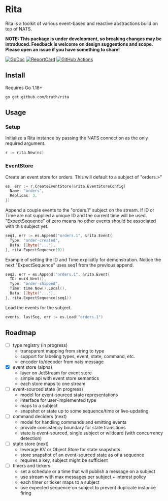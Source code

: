 # Rita


Rita is a toolkit of various event-based and reactive abstractions build on top of NATS.

**NOTE: This package is under development, so breaking changes may be introduced. Feedback is welcome on design suggestions and scope. Please open an issue if you have something to share!**


[![GoDoc][GoDoc-Image]][GoDoc-URL] [![ReportCard][ReportCard-Image]][ReportCard-URL] [![GitHub Actions][GitHubActions-Image]][GitHubActions-URL]

[GoDoc-Image]: https://pkg.go.dev/badge/github.com/bruth/rita
[GoDoc-URL]: https://pkg.go.dev/github.com/bruth/rita
[ReportCard-Image]: https://goreportcard.com/report/github.com/bruth/rita
[ReportCard-URL]: https://goreportcard.com/report/github.com/bruth/rita
[GitHubActions-Image]: https://github.com/bruth/rita/actions/workflows/ci.yaml/badge.svg?branch=main
[GitHubActions-URL]: https://github.com/bruth/rita/actions?query=branch%3Amain

## Install

Requires Go 1.18+

```
go get github.com/bruth/rita
```

## Usage

### Setup

Initialize a Rita instance by passing the NATS connection as the only required argument.

```go
r := rita.New(nc)
```

### EventStore

Create an event store for orders. This will default to a subject of "orders.>"

```go
es, err := r.CreateEventStore(&rita.EventStoreConfig{
  Name: "orders",
  Replicas: 3,
})
```

Append a couple events to the "orders.1" subject on the stream. If ID or Time are not supplied
a unique ID and the current time will be used. "ExpectSequence" of zero means no other
events should be associated with this subject yet.

```go
seq1, err := es.Append("orders.1", &rita.Event{
  Type: "order-created",
  Data: []byte("..."),
}, rita.ExpectSequence(0))
```

Example of setting the ID and Time explicitly for demonstration. Notice the next "ExpectSequence" uses seq1 from the previous append.

```go
seq2, err = es.Append("orders.1", &rita.Event{
  ID: nuid.Next(),
  Type: "order-shipped",
  Time: time.Now().Local(),
  Data: []byte("..."),
}, rita.ExpectSequence(seq1))
```

Load the events for the subject.

```go
events, lastSeq, err := es.Load("orders.1")
```

## Roadmap

- [ ] type registry (in progress)
  - transparent mapping from string to type
  - support for labeling types, event, state, command, etc.
  - encoder to/decoder from nats message
- [x] event store (alpha)
  - layer on JetStream for event store
  - simple api with event store semantics
  - each store maps to one stream
- [ ] event-sourced state (in progress)
  - model for event-sourced state representations
  - interface for user-implemented type
  - maps to a subject
  - snapshot or state up to some sequence/time or live-updating
- [ ] command deciders (next)
  - model for handling commands and emitting events
  - provide consistency boundary for state transitions
  - state is event-sourced, single subject or wildcard (with concurrency detection)
- [ ] state store (next)
  - leverage KV or Object Store for state snapshots
  - store snapshot of an event-sourced state as of a sequence
  - requires a key, subject might be sufficient
- [ ] timers and tickers
  - set a schedule or a time that will publish a message on a subject
  - use stream with max messages per subject + interest policy
  - each timer or ticker maps to a subject
  - use expected sequence on subject to prevent duplicate instance firing

